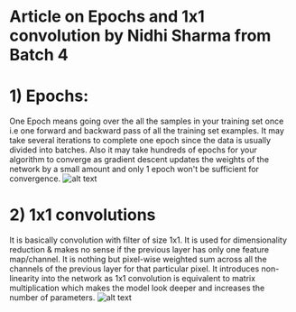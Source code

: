 # Article on Epochs and 1x1 convolution by Nidhi Sharma from Batch 4

# 1) Epochs:
One Epoch means going over the all the samples in your training set once i.e one forward and backward pass of all the training set examples. It may take several iterations to complete one epoch since the data is usually divided into batches. Also it may take hundreds of epochs for your algorithm to converge as gradient descent updates the weights of the network by a small amount and only 1 epoch won't be sufficient for convergence.
![alt text](https://image.slidesharecdn.com/publishdeeplearninghandson-150819055326-lva1-app6891/95/handson-deep-learning-in-python-13-638.jpg?cb=1445114490=)

# 2) 1x1 convolutions
It is basically convolution with filter of size 1x1. It is used for dimensionality reduction & makes no sense if the previous layer has only one feature map/channel. It is nothing but pixel-wise weighted sum across all the channels of the previous layer for that particular pixel. It introduces non-linearity into the network as 1x1 convolution is equivalent to matrix multiplication which makes the model look deeper and increases the number of parameters.
![alt text](https://encrypted-tbn0.gstatic.com/images?q=tbn:ANd9GcT7ZBI81pcaluI6nlRHyyE7GraMpTO5TNYKHG1K9FCRPqCl0wEm)
